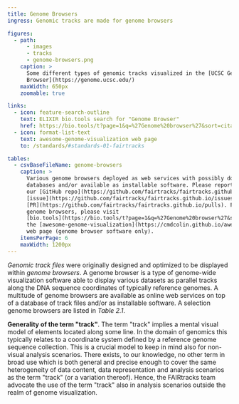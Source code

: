 ```yaml
---
title: Genome Browsers
ingress: Genomic tracks are made for genome browsers

figures:
  - path:
      - images
      - tracks
      - genome-browsers.png
    caption: >
      Some different types of genomic tracks visualized in the [UCSC Genome
      Browser](https://genome.ucsc.edu/)
    maxWidth: 650px
    zoomable: true

links:
  - icon: feature-search-outline
    text: ELIXIR bio.tools search for "Genome Browser"
    href: https://bio.tools/t?page=1&q=%27Genome%20browser%27&sort=citationDate&ord=desc
  - icon: format-list-text
    text: awesome-genome-visualization web page
    to: /standards/#standards-01-fairtracks

tables:
  - csvBaseFileName: genome-browsers
    caption: >
      Various genome browsers deployed as web services with possibly domain-restricted track
      databases and/or available as installable software. Please report any errors or omissions to
      our [GitHub repo](https://github.com/fairtracks/fairtracks.github.io) as an
      [issue](https://github.com/fairtracks/fairtracks.github.io/issues), or provide a
      [PR](https://github.com/fairtracks/fairtracks.github.io/pulls). For more complete lists of
      genome browsers, please visit
      [bio.tools](https://bio.tools/t?page=1&q=%27Genome%20browser%27&sort=citationDate&ord=desc) or
      the [awesome-genome-visualization](https://cmdcolin.github.io/awesome-genome-visualization)
      web page (genome browser software only).
    itemsPerPage: 6
    maxWidth: 1200px
---
```


_Genomic track files_ were originally designed and optimized to be displayed within _genome
browsers_. A genome browser is a type of genome-wide visualization software able to display various
datasets as parallel tracks along the DNA sequence coordinates of typically reference genomes. A
multitude of genome browsers are available as online web services on top of a database of track
files and/or as installable software. A selection genome browsers are listed in _Table 2.1_.

<ui-quote-text
:quote='"The FAIRtracks team advocate the use of the term \"track\" also in analysis scenarios outside the realm of genome visualisation. "'>
</ui-quote-text>

**Generality of the term "track"**. The term "track" implies a mental visual model of elements
located along some line. In the domain of genomics this typically relates to a coordinate system
defined by a reference genome sequence collection. This is a crucial model to keep in mind also for
non-visual analysis scenarios. There exists, to our knowledge, no other term in broad use which is
both general and precise enough to cover the same heterogeneity of data content, data representation
and analysis scenarios as the term "track" (or a variation thereof). Hence, the FAIRtracks team
advocate the use of the term "track" also in analysis scenarios outside the realm of genome
visualization.
